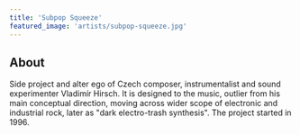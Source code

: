 ```yaml
---
title: 'Subpop Squeeze'
featured_image: 'artists/subpop-squeeze.jpg'
---
```


## About

Side project and alter ego of Czech composer, instrumentalist and sound experimenter Vladimír Hirsch. It is designed to the music, outlier from his main conceptual direction, moving across wider scope of electronic and industrial rock, later as "dark electro-trash synthesis". The project started in 1996.
